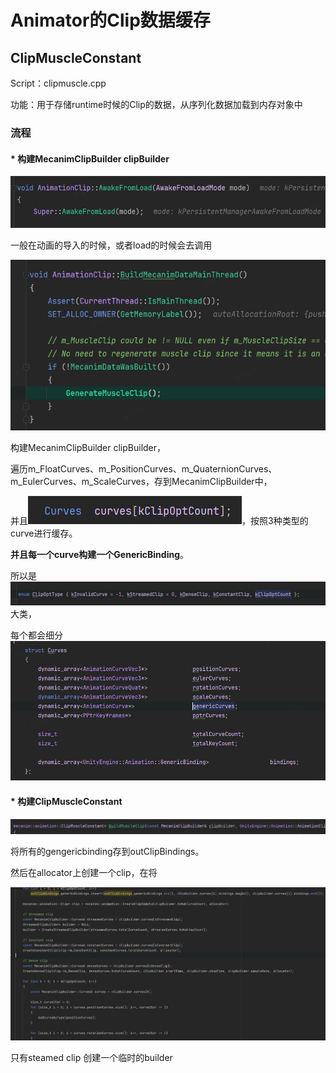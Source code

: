 # Animator的Clip数据缓存

## ClipMuscleConstant

Script：clipmuscle.cpp

功能：用于存储runtime时候的Clip的数据，从序列化数据加载到内存对象中

### 流程

#### * 构建MecanimClipBuilder clipBuilder

![1719820803626](image/AnimatorClipDataCreate/1719820803626.png)

一般在动画的导入的时候，或者load的时候会去调用

![1719820842842](image/AnimatorClipDataCreate/1719820842842.png)

构建MecanimClipBuilder clipBuilder，

遍历m_FloatCurves、m_PositionCurves、m_QuaternionCurves、m_EulerCurves、m_ScaleCurves，存到MecanimClipBuilder中，

并且![1719825634730](image/AnimatorClipDataCreate/1719825634730.png)，按照3种类型的curve进行缓存。

**并且每一个curve构建一个GenericBinding**。

所以是![1719827246717](image/AnimatorClipDataCreate/1719827246717.png)大类，

每个都会细分![1719827283154](image/AnimatorClipDataCreate/1719827283154.png)

#### * 构建ClipMuscleConstant

![1719827542063](image/AnimatorClipDataCreate/1719827542063.png)

将所有的gengericbinding存到outClipBindings。

然后在allocator上创建一个clip，在将

![1719847564343](image/AnimatorClipDataCreate/1719847564343.png)

只有steamed clip 创建一个临时的builder
